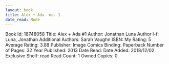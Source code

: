 ```yaml
---
layout: book
title: Alex + Ada  no. 1
date_read: None
---
```


Book Id: 18748058
Title: Alex + Ada #1
Author: Jonathan Luna
Author l-f: Luna, Jonathan
Additional Authors: Sarah Vaughn
ISBN: 
My Rating: 5
Average Rating: 3.88
Publisher: Image Comics
Binding: Paperback
Number of Pages: 32
Year Published: 2013
Date Read: 
Date Added: 2018/12/02
Exclusive Shelf: read
Read Count: 1
Owned Copies: 0

